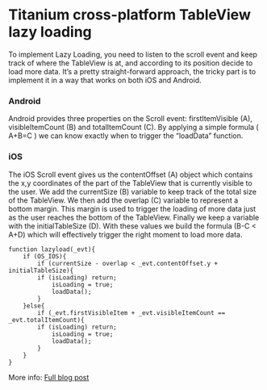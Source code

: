 # Titanium cross-platform TableView lazy loading 


To implement Lazy Loading, you need to listen to the scroll event and keep track of where the TableView is at, and according to its position decide to load more data. It’s a pretty straight-forward approach, the tricky part is to implement it in a way that works on both iOS and Android.

### Android
Android provides three properties on the Scroll event: firstItemVisible (A), visibleItemCount (B) and totalItemCount (C). By applying a simple formula ( A+B=C ) we can know exactly when to trigger the “loadData” function.

### iOS
The iOS Scroll event gives us the contentOffset (A) object which contains the x,y coordinates of the part of the TableView that is currently visible to the user. We add the currentSize (B) variable to keep track of the total size of the TableView. We then add the overlap (C) variable to represent a bottom margin. This margin is used to trigger the loading of more data just as the user reaches the bottom of the TableView. Finally we keep a variable with the initialTableSize (D). With these values we build the formula (B-C < A+D) which will effectively trigger the right moment to load more data.

```
function lazyload(_evt){
	if (OS_IOS){
		if (currentSize - overlap < _evt.contentOffset.y + initialTableSize){
		if (isLoading) return;
			isLoading = true;
			loadData();
		}
	}else{
		if (_evt.firstVisibleItem + _evt.visibleItemCount == _evt.totalItemCount){
		if (isLoading) return;
			isLoading = true;
			loadData();
		}
	}
}
```

More info: [Full blog post](http://developer.appcelerator.com/blog/2013/06/quick-tip-cross-platform-tableview-lazy-loading.html)